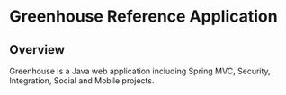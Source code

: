 # Greenhouse Reference Application

## Overview

Greenhouse is a Java web application including Spring MVC, Security, Integration, Social and Mobile projects.      
